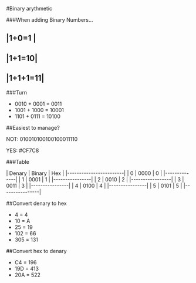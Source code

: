#Binary arythmetic 

###When adding Binary Numbers...

|1+0=1 |
--------
|1+1=10|
--------
|1+1+1=11|
----------

###Turn

* 0010 + 0001 = 0011
* 1001 + 1000 = 10001
* 1101 + 0111 = 10100


##Easiest to manage?

NOT: 010010100100100011110

YES: #CF7C8

###Table

| Denary | Binary | Hex |
|------------------------|
| 0 | 0000 | 0 |
|--------------|
| 1 | 0001 | 1 |
|----------------|
| 2 | 0010 | 2 |
|-----------------|
| 3 | 0011 | 3 |
|----------------|
| 4 | 0100 | 4 |
|----------------|
| 5 | 0101 | 5 |
|----------------|

##Convert denary to hex

* 4 = 4
* 10 = A
* 25 = 19
* 102 = 66
* 305 = 131

##Convert hex to denary

* C4 = 196
* 19D = 413
* 20A = 522

